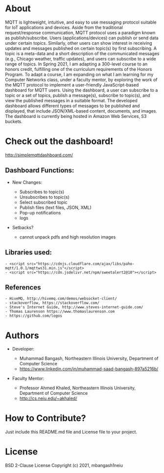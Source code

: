 # About
MQTT is lightweight, intuitive, and easy to use messaging protocol suitable for IoT applications and devices. Aside from the traditional request/response communication, MQTT protocol uses a paradigm known as publish/subscribe. Users (applications/devices) can publish or send data under certain topics. Similarly, other users can show interest in receiving updates and messages published on certain topic(s) by first subscribing. A topic is a meta-data and a short description of the communicated messages (e.g., Chicago weather, traffic updates), and users can subscribe to a wide range of topics. In Spring 2021, I am adapting a 300-level course to an honors credit, fulfilling one of the curriculum requirements of the Honors Program. To adapt a course, I am expanding on what I am learning for my Computer Networks class, under a faculty mentor, by exploring the work of the MQTT protocol to implement a user-friendly JavaScript-based dashboard for MQTT users. Using the dashboard, a user can subscribe to a topic or a set of topics, publish a message(s), subscribe to topic(s), and view the published messages in a suitable format. The developed dashboard allows different types of messages to be published and displayed, that include JSON/XML-based content, documents, and images. The dashboard is currently being hosted in Amazon Web Services, S3 buckets.

# Check out the dashboard! 
  http://simplemqttdashboard.com/ 

## Dashboard Functions:
- New Changes:
	- Subscribes to topic(s)
	- Unsubscribes to topic(s)
	- Select subscribed topic
	- Publish files (text files, JSON, XML)
	- Pop-up notifications
	- logs

- Setbacks?
	- cannot unpack pdfs and high resolution images

## Libraries used: 
	- <script src="https://cdnjs.cloudflare.com/ajax/libs/paho-mqtt/1.0.1/mqttws31.min.js"</script>
	- <script src="https://cdn.jsdelivr.net/npm/sweetalert2@10"></script>

## References
	- HiveMQ, http://hivemq.com/demos/websocket-client/
	- stackoverflow, https://stackoverflow.com/
	- Steve's Internet Guide, http://www.steves-internet-guide.com/
	- Thomas Laurenson https://www.thomaslaurenson.com
	- https://github.com/logos

# Authors
- Developer:  
	- Muhammad Bangash, Northeastern Illinois University, Department of Computer Science
	- https://www.linkedin.com/in/muhammad-saad-bangash-897a5216b/
	 
- Faculty Mentor: 
	- Professor Ahmed Khaled, Northeastern Illinois University, Department of Computer Science
	- http://cs.neiu.edu/~akhaled/
		
# How to Contribute? 
Just include this README.md file and License file to your project.

# License 
BSD 2-Clause License
Copyright (c) 2021, mbangash1neiu


